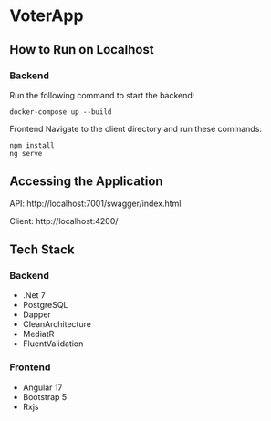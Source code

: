 # VoterApp

## How to Run on Localhost

### Backend
Run the following command to start the backend:
```
docker-compose up --build
```
Frontend
Navigate to the client directory and run these commands:
```
npm install
ng serve
```

## Accessing the Application
API:
http://localhost:7001/swagger/index.html

Client:
http://localhost:4200/
 
## Tech Stack

### Backend
- .Net 7
- PostgreSQL
- Dapper
- CleanArchitecture
- MediatR
- FluentValidation

### Frontend
- Angular 17
- Bootstrap 5
- Rxjs
